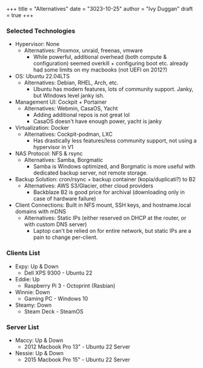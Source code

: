 +++
title = "Alternatives"
date = "3023-10-25"
author = "Ivy Duggan"
draft = true
+++


### Selected Technologies

- Hypervisor: None
  - Alternatives: Proxmox, unraid, freenas, vmware
    - While powerful, additional overhead (both compute & configuration) seemed overkill + configuring boot etc. already had some limits on my macbooks (not UEFI on 2012?)
- OS: Ubuntu 22.04LTS
  - Alternatives: Debian, RHEL, Arch, etc.
    - Ubuntu has modern features, lots of community support. Janky, but WIndows level janky ish.
- Management UI: Cockpit + Portainer
  - Alternatives: Webmin, CasaOS, Yacht
    - Adding additional repos is not great lol
    - CasaOS doesn't have enough power, yacht is janky
- Virtualization: Docker
  - Alternatives: Cockpit-podman, LXC
    - Has drastically less features/less community support, not using a hypervisor in V1
- NAS Protocol: NFS & rsync
  - Alternatives: Samba, Borgmatic
    - Samba is Windows optimized, and Borgmatic is more useful with dedicated backup server, not remote storage.
- Backup Solution: cron/rsync + backup container (kopia/duplicati?) to B2
  - Alternatives: AWS S3/Glacier, other cloud providers
    - Backblaze B2 is good price for archival (downloading only in case of hardware failure)
- Client Connections: Built in NFS mount, SSH keys, and hostname.local domains with mDNS
  - Alternatives: Static IPs (either reserved on DHCP at the router, or with custom DNS server)
    - Laptop can't be relied on for entire network, but static IPs are a pain to change per-client.

### Clients List

- Expy: Up & Down
  - Dell XPS 9300 - Ubuntu 22
- Eddie: Up
  - Raspberry Pi 3 - Octoprint (Rasbian)
- Winnie: Down
  - Gaming PC - Windows 10
- Steamy: Down
  - Steam Deck - SteamOS

### Server List

- Maccy: Up & Down
  - 2012 Macbook Pro 13" - Ubuntu 22 Server
- Nessie: Up & Down
  - 2015 Macbook Pro 15" - Ubuntu 22 Server
